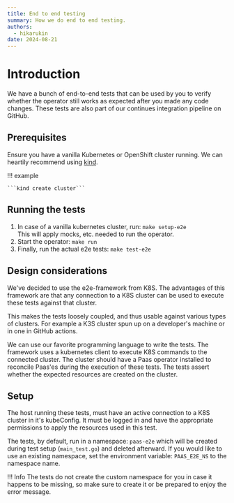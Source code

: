 ```yaml
---
title: End to end testing
summary: How we do end to end testing.
authors:
  - hikarukin
date: 2024-08-21
---
```


# Introduction

We have a bunch of end-to-end tests that can be used by you to verify whether the
operator still works as expected after you made any code changes. These tests are
also part of our continues integration pipeline on GitHub.

## Prerequisites

Ensure you have a vanilla Kubernetes or OpenShift cluster running. We can heartily
recommend using [kind](https://kind.sigs.k8s.io).

!!! example

    ```kind create cluster``` 

## Running the tests

1. In case of a vanilla kubernetes cluster, run: `make setup-e2e` <br/>
  This will apply mocks, etc. needed to run the operator.
2. Start the operator: `make run`
3. Finally, run the actual e2e tests: `make test-e2e`

## Design considerations

We've decided to use the e2e-framework from K8S. The advantages of this framework
are that any connection to a K8S cluster can be used to execute these tests against
that cluster.

This makes the tests loosely coupled, and thus usable against various types of
clusters. For example a K3S cluster spun up on a developer's machine or in one in
GitHub actions.

We can use our favorite programming language to write the tests. The framework
uses a kubernetes client to execute K8S commands to the connected cluster.
The cluster should have a Paas operator installed to reconcile Paas'es during
the execution of these tests. The tests assert whether the expected resources
are created on the cluster.

## Setup

The host running these tests, must have an active connection to a K8S cluster in
it's kubeConfig. It must be logged in and have the appropriate permissions to
apply the resources used in this test.

The tests, by default, run in a namespace: `paas-e2e` which will be created during
test setup (`main_test.go`) and deleted afterward. If you would like to use an
existing namespace, set the environment variable: `PAAS_E2E_NS` to the namespace
name.

!!! Info
    The tests do not create the custom namespace for you in case it happens to
    be missing, so make sure to create it or be prepared to enjoy the error message.